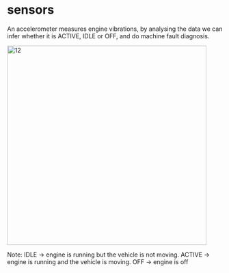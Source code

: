 # sensors

An accelerometer measures engine vibrations, by analysing the data we can infer whether it is ACTIVE, IDLE or OFF, and do machine fault diagnosis.

<img width="466" alt="12" src="https://github.com/user-attachments/assets/c36ca8ed-8831-4070-994a-52470f7917fe" />


Note:
IDLE -> engine is running but the vehicle is not moving.
ACTIVE -> engine is running and the vehicle is moving.
OFF -> engine is off
